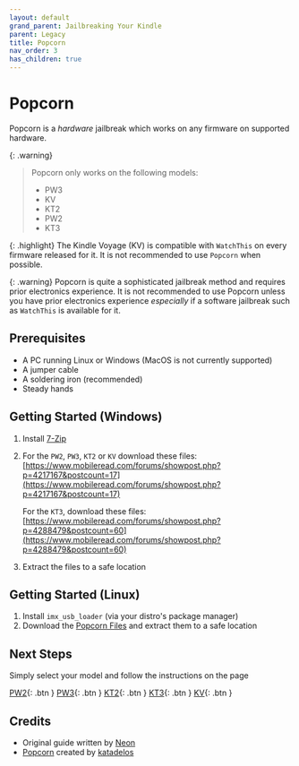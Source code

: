 ```yaml
---
layout: default
grand_parent: Jailbreaking Your Kindle
parent: Legacy
title: Popcorn
nav_order: 3
has_children: true
---
```


# Popcorn
Popcorn is a *hardware* jailbreak which works on any firmware on supported hardware.

{: .warning}
> Popcorn only works on the following models:
> - PW3
> - KV
> - KT2
> - PW2
> - KT3

{: .highlight}
The Kindle Voyage (KV) is compatible with `WatchThis` on every firmware released for it. It is not recommended to use `Popcorn` when possible.

{: .warning}
Popcorn is quite a sophisticated jailbreak method and requires prior electronics experience. It is not recommended to use Popcorn unless you have prior electronics experience *especially* if a software jailbreak such as `WatchThis` is available for it.

## Prerequisites
- A PC running Linux or Windows (MacOS is not currently supported)
- A jumper cable
- A soldering iron (recommended)
- Steady hands

## Getting Started (Windows)
1. Install [7-Zip](https://www.7-zip.org/)
2. For the `PW2`, `PW3`, `KT2` or `KV` download these files: [https://www.mobileread.com/forums/showpost.php?p=4217167&postcount=17](https://www.mobileread.com/forums/showpost.php?p=4217167&postcount=17)

    For the `KT3`, download these files: [https://www.mobileread.com/forums/showpost.php?p=4288479&postcount=60](https://www.mobileread.com/forums/showpost.php?p=4288479&postcount=60)
3. Extract the files to a safe location

## Getting Started (Linux)
1. Install `imx_usb_loader` (via your distro's package manager)
2. Download the [Popcorn Files](https://www.mobileread.com/forums/attachment.php?attachmentid=198921&d=1673376193) and extract them to a safe location

## Next Steps
Simply select your model and follow the instructions on the page

[PW2](./PW2.html){: .btn }
[PW3](./PW3.html){: .btn }
[KT2](./KT2.html){: .btn }
[KT3](./KT3.html){: .btn }
[KV](./KV.html){: .btn }

## Credits
- Original guide written by [Neon](https://www.mobileread.com/forums/member.php?u=329187)
- [Popcorn](https://www.mobileread.com/forums/showthread.php?t=345655) created by [katadelos](https://www.mobileread.com/forums/member.php?u=308426)